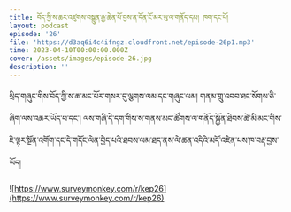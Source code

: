 ```yaml
---
title: བོད་ཀྱི་ས་ཆར་འཛུགས་བསྐྲུན་རྒྱ་ཆེན་པོ་བྱས་ན་དོན་ངོ་མར་སུ་ལ་གནོད་དམ། ཁག་དང་པོ།
layout: podcast
episode: '26'
file: 'https://d3aq6i4c4ifngz.cloudfront.net/episode-26p1.mp3'
time: 2023-04-10T00:00:00.000Z
cover: /assets/images/episode-26.jpg
description: ''
---
```


སྲིད་གཞུང་གིས་བོད་ཀྱི་ས་ཆ་མང་པོར་གསར་དུ་ལྕགས་ལམ་དང་གཞུང་ལམ། གནམ་གྲུ་འབབ་ཐང་སོགས་ཅི་ཞིག་ལས་འཆར་ཡོད་པ་དང་། ལས་གཞི་དེ་དག་གིས་ས་གནས་མང་ཚོགས་ལ་གནོད་སྐྱོན་ཐེབས་ཚེ་མི་མང་གིས་ཇི་ལྟར་སྔོན་འགོག་དང་དེ་གདོང་ལེན་བྱེད་པའི་ཐབས་ལམ་ཐད་ནས་ལེ་ཚན་འདིའི་མདོ་འཛིན་པས་ཁ་བརྡ་བྱས་ཡོད།

![https://www.surveymonkey.com/r/kep26](https://www.surveymonkey.com/r/kep26)
